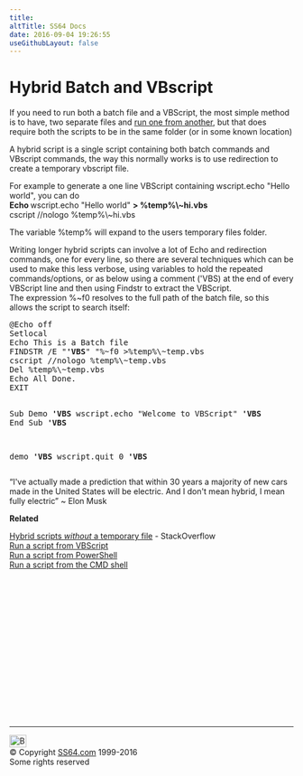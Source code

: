 ```yaml
---
title:
altTitle: SS64 Docs
date: 2016-09-04 19:26:55
useGithubLayout: false
---
```

<!-- #BeginLibraryItem "/Library/head_vbsyntax.lbi" --><!-- #EndLibraryItem --><h1>Hybrid Batch and VBscript</h1> 
<p> If you need to run both a batch file and a VBScript, the most simple method is to have, two separate files and <a href="syntax-run.html">run one from another</a>, but that does require both the scripts to be in the same folder (or in some known location)</p>
<p>A hybrid script is a single script containing both batch commands and VBscript commands, the way this normally works is to use redirection to create a temporary vbscript file.</p>
<p>For example to generate a one line VBScript containing <span class="code">wscript.echo "Hello world"</span>, you can do<br>
<span class="code"><b>Echo  </b>wscript.echo "Hello world" <b>&gt; %temp%\~hi.vbs</b><br>
cscript //nologo %temp%\~hi.vbs
</span></p>
<p>The variable <span class="code">%temp%</span> will expand to the users temporary files folder.</p>
<p>Writing  longer hybrid scripts can involve a lot of Echo and redirection commands, one for every line, so there are several techniques which can be used to make this less verbose, using variables to hold the repeated commands/options, or as below using a comment (<span class="code">'VBS</span>) at the end of every VBScript line and then using Findstr to extract the VBScript. <br>
The expression <span class="code">%~f0</span> resolves to the full path of the batch file, so this allows the script to search itself:</p>
<pre>@Echo off
Setlocal
Echo This is a Batch file
FINDSTR /E "<b>'VBS</b>" "%~f0 &gt;%temp%\~temp.vbs
cscript //nologo %temp%\~temp.vbs
Del %temp%\~temp.vbs
Echo All Done.
EXIT

Sub Demo <b>'VBS</b>
   wscript.echo "Welcome to VBScript" <b>'VBS</b>
End Sub <b>'VBS</b>

demo <b>'VBS</b>
wscript.quit 0 <b>'VBS</b></pre>
<p><span class="quote">“I've actually made a prediction that within 30 years a majority of new cars made in the United States will be electric. And I don't mean hybrid, I mean fully electric” ~ Elon Musk</span></p>
<p><b>Related</b></p>
<p> <a href="http://stackoverflow.com/questions/9074476/is-it-possible-to-embed-and-execute-vbscript-within-a-batch-file-without-using-a">Hybrid scripts <i>without</i> a temporary file</a> - StackOverflow<br>
<a href="syntax-run.html">Run a script from VBScript</a><br>
<a href="../ps/syntax-run.html">Run a script from PowerShell </a><br>
<a href="../nt/syntax-run.html">Run a script from the CMD shell</a></p><!-- #BeginLibraryItem "/Library/foot_vb.lbi" --><p>
<!-- VB300 -->
<ins class="adsbygoogle" style="display:inline-block;width:300px;height:250px" data-ad-client="ca-pub-6140977852749469" data-ad-slot="1683739502"></ins>
<script>
(adsbygoogle = window.adsbygoogle || []).push({});
</script></p>
<hr>
<div id="bl" class="footer"><a href="syntax-hybrid.html#"><img src="../images/top.png" width="30" height="22" alt="Back to the Top"></a></div>
<div id="br" class="footer, tagline">© Copyright <a href="../index.html">SS64.com</a> 1999-2016<br>
Some rights reserved</div><!-- #EndLibraryItem -->

